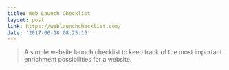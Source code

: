 ```yaml
---
title: Web Launch Checklist
layout: post
link: https://weblaunchchecklist.com/
date: '2017-06-18 08:25:16'
---
```


> A simple website launch checklist to keep track of the most important enrichment possibilities for a website.